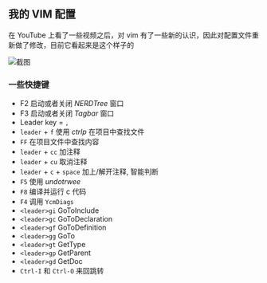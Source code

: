 ## 我的 VIM 配置

在 YouTube 上看了一些视频之后，对 vim 有了一些新的认识，因此对配置文件重新做了修改，目前它看起来是这个样子的

![截图](https://files.jiaozhu.net/blog/axiba.jpg)

### 一些快捷键

- F2 启动或者关闭 *NERDTree* 窗口
- F3 启动或者关闭 *Tagbar* 窗口
- Leader key = `,`
- `leader` + `f` 使用 *ctrlp* 在项目中查找文件
- `FF` 在项目文件中查找内容
- `leader` + `cc` 加注释
- `leader` + `cu` 取消注释
- `leader` + `c` + `space` 加上/解开注释, 智能判断
- `F5` 使用 *undotrwee*
- `F8` 编译并运行 c 代码
- `F4` 调用 `YcmDiags`
- `<leader>gi` GoToInclude
- `<leader>gc` GoToDeclaration
- `<leader>gf` GoToDefinition
- `<leader>gg` GoTo
- `<leader>gt` GetType
- `<leader>gp` GetParent
- `<leader>gd` GetDoc
- `Ctrl-I` 和 `Ctrl-O` 来回跳转
